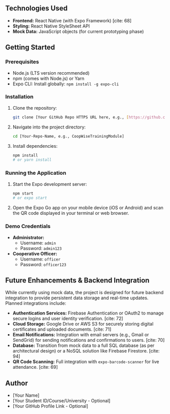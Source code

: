 ## Technologies Used
- **Frontend:** React Native (with Expo Framework) [cite: 68]
- **Styling:** React Native StyleSheet API
- **Mock Data:** JavaScript objects (for current prototyping phase)

## Getting Started

### Prerequisites
- Node.js (LTS version recommended)
- npm (comes with Node.js) or Yarn
- Expo CLI: Install globally: `npm install -g expo-cli`

### Installation
1.  Clone the repository:
    ```bash
    git clone [Your GitHub Repo HTTPS URL here, e.g., [https://github.com/your-username/CoopWiseTrainingModule.git](https://github.com/your-username/CoopWiseTrainingModule.git)]
    ```
2.  Navigate into the project directory:
    ```bash
    cd [Your-Repo-Name, e.g., CoopWiseTrainingModule]
    ```
3.  Install dependencies:
    ```bash
    npm install
    # or yarn install
    ```

### Running the Application
1.  Start the Expo development server:
    ```bash
    npm start
    # or expo start
    ```
2.  Open the Expo Go app on your mobile device (iOS or Android) and scan the QR code displayed in your terminal or web browser.

### Demo Credentials
- **Administrator:**
    - Username: `admin`
    - Password: `admin123`
- **Cooperative Officer:**
    - Username: `officer`
    - Password: `officer123`

## Future Enhancements & Backend Integration
While currently using mock data, the project is designed for future backend integration to provide persistent data storage and real-time updates. Planned integrations include:
- **Authentication Services:** Firebase Authentication or OAuth2 to manage secure logins and user identity verification. [cite: 72]
- **Cloud Storage:** Google Drive or AWS S3 for securely storing digital certificates and uploaded documents. [cite: 71]
- **Email Notifications:** Integration with email servers (e.g., Gmail or SendGrid) for sending notifications and confirmations to users. [cite: 70]
- **Database:** Transition from mock data to a full SQL database (as per architectural design) or a NoSQL solution like Firebase Firestore. [cite: 94]
- **QR Code Scanning:** Full integration with `expo-barcode-scanner` for live attendance. [cite: 69]

## Author
- [Your Name]
- [Your Student ID/Course/University - Optional]
- [Your GitHub Profile Link - Optional]
